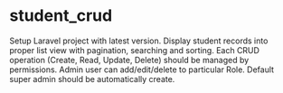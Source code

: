 # student_crud
Setup Laravel project with latest version.  Display student records into proper list view with pagination, searching and sorting.  Each CRUD operation (Create, Read, Update, Delete) should be managed by permissions.  Admin user can add/edit/delete to particular Role.  Default super admin should be automatically create.
